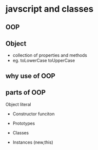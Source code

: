 # javscript and classes

## OOP

## Object

- collection of properties and methods
- eg. toLowerCase toUpperCase

## why use of OOP

## parts of OOP

Object literal

- Constructor funciton

- Prototypes
- Classes
- Instances (new,this)
